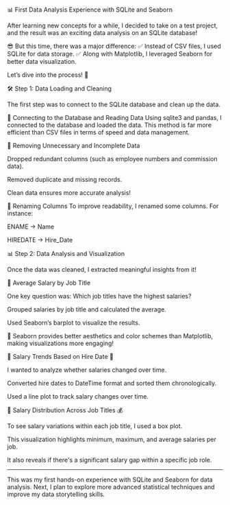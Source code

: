 📊 First Data Analysis Experience with SQLite and Seaborn

After learning new concepts for a while, I decided to take on a test project, and the result was an exciting data analysis on an SQLite database!

😎 But this time, there was a major difference:
✅ Instead of CSV files, I used SQLite for data storage.
✅ Along with Matplotlib, I leveraged Seaborn for better data visualization.

Let’s dive into the process! 🚀


🛠 Step 1: Data Loading and Cleaning

The first step was to connect to the SQLite database and clean up the data.

📌 Connecting to the Database and Reading Data
Using sqlite3 and pandas, I connected to the database and loaded the data.
This method is far more efficient than CSV files in terms of speed and data management.

📌 Removing Unnecessary and Incomplete Data

Dropped redundant columns (such as employee numbers and commission data).

Removed duplicate and missing records.

Clean data ensures more accurate analysis!


📌 Renaming Columns
To improve readability, I renamed some columns. For instance:

ENAME → Name

HIREDATE → Hire_Date


📊 Step 2: Data Analysis and Visualization

Once the data was cleaned, I extracted meaningful insights from it!

🔹 Average Salary by Job Title

One key question was: Which job titles have the highest salaries?

Grouped salaries by job title and calculated the average.

Used Seaborn’s barplot to visualize the results.


📌 Seaborn provides better aesthetics and color schemes than Matplotlib, making visualizations more engaging!

🔹 Salary Trends Based on Hire Date 📅

I wanted to analyze whether salaries changed over time.

Converted hire dates to DateTime format and sorted them chronologically.

Used a line plot to track salary changes over time.


🔹 Salary Distribution Across Job Titles 💰

To see salary variations within each job title, I used a box plot.

This visualization highlights minimum, maximum, and average salaries per job.

It also reveals if there's a significant salary gap within a specific job role.

---

This was my first hands-on experience with SQLite and Seaborn for data analysis.
Next, I plan to explore more advanced statistical techniques and improve my data storytelling skills.
